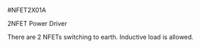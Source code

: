 <!--- PrjInfo ---> <!--- Please remove this line after manually editing --->
<!--- 00a56be08b96043df9e37d6aff7b6990 --->
<!--- Created:2017-01-02T19:34:51.690947: ---> 
<!--- Author:Mlab: ---> 
<!--- AuthorEmail:email@mlab.cz: ---> 
<!--- Tags:None: ---> 
<!--- Ust:his is a project description file.
//

[InfoShortDescription.en]
2NFET Power Driver
  
[InfoShortDescription.cs]
2NFET výkonový budič

[InfoLongDescription.en]
There are 2 NFETs switching to earth. Inductive load is allowed.

[InfoLongDescription.cs]
Modul slouží jako dvojnásobný výkonový budič se spínáním do
země. Spínaná zátěž může mít indukční charakter.

[End]: ---> 
<!--- Name:NFET2X01A: --->
#NFET2X01A 
<!--- LongName --->
2NFET Power Driver
<!--- ELongName ---> 

<!--- Lead --->
There are 2 NFETs switching to earth. Inductive load is allowed.
<!--- ELead ---> 


​
​
<!--- Description --->
<!--- EDescription --->
<!--- Content --->
<!--- EContent --->
            